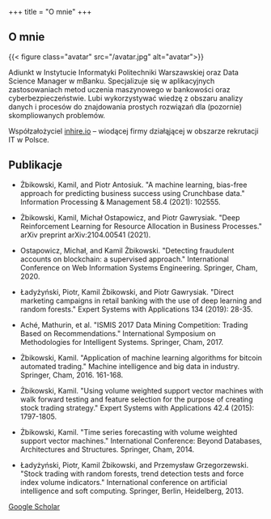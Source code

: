 +++
title = "O mnie"
+++

## O mnie

{{< figure class="avatar" src="/avatar.jpg" alt="avatar">}}

Adiunkt w Instytucie Informatyki Politechniki Warszawskiej oraz Data Science Manager w mBanku. Specjalizuje się w aplikacyjnych zastosowaniach metod uczenia maszynowego w bankowości oraz cyberbezpieczeństwie. Lubi wykorzystywać wiedzę z obszaru analizy danych i procesów do znajdowania prostych rozwiązań dla (pozornie) skompliowanych problemów.

Współzałożyciel [inhire.io](https://inhire.io) – wiodącej firmy działąjącej w obszarze rekrutacji IT w Polsce. 

## Publikacje

- Żbikowski, Kamil, and Piotr Antosiuk. "A machine learning, bias-free approach for predicting business success using Crunchbase data." Information Processing & Management 58.4 (2021): 102555.

- Żbikowski, Kamil, Michał Ostapowicz, and Piotr Gawrysiak. "Deep Reinforcement Learning for Resource Allocation in Business Processes." arXiv preprint arXiv:2104.00541 (2021).

- Ostapowicz, Michał, and Kamil Żbikowski. "Detecting fraudulent accounts on blockchain: a supervised approach." International Conference on Web Information Systems Engineering. Springer, Cham, 2020.

- Ładyżyński, Piotr, Kamil Żbikowski, and Piotr Gawrysiak. "Direct marketing campaigns in retail banking with the use of deep learning and random forests." Expert Systems with Applications 134 (2019): 28-35.

- Aché, Mathurin, et al. "ISMIS 2017 Data Mining Competition: Trading Based on Recommendations." International Symposium on Methodologies for Intelligent Systems. Springer, Cham, 2017.

- Żbikowski, Kamil. "Application of machine learning algorithms for bitcoin automated trading." Machine intelligence and big data in industry. Springer, Cham, 2016. 161-168.

- Żbikowski, Kamil. "Using volume weighted support vector machines with walk forward testing and feature selection for the purpose of creating stock trading strategy." Expert Systems with Applications 42.4 (2015): 1797-1805.

- Żbikowski, Kamil. "Time series forecasting with volume weighted support vector machines." International Conference: Beyond Databases, Architectures and Structures. Springer, Cham, 2014.

- Ładyżyński, Piotr, Kamil Żbikowski, and Przemysław Grzegorzewski. "Stock trading with random forests, trend detection tests and force index volume indicators." International conference on artificial intelligence and soft computing. Springer, Berlin, Heidelberg, 2013.

[Google Scholar](https://scholar.google.pl/citations?user=FoD-La4AAAAJ&hl=en)


